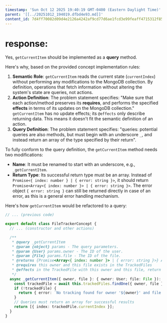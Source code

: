 ```yaml
---
timestamp: 'Sun Oct 12 2025 19:40:19 GMT-0400 (Eastern Daylight Time)'
parent: '[[../20251012_194019.dfbd4e93.md]]'
content_id: 7d4ff70082d09d4e2126a4242af9cd77d6ae1fcd3e99feaff4715312f85adec1
---
```


# response:

Yes, `getCurrentItem` should be implemented as a **query** method.

Here's why, based on the provided concept implementation rules:

1. **Semantic Role**: `getCurrentItem` reads the current state (`currentIndex`) without performing any modifications to the MongoDB collection. By definition, operations that fetch information without altering the system's state are queries, not actions.
2. **Action Definition**: The problem statement specifies: "Make sure that each action/method preserves its **requires**, and performs the specified **effects** in terms of its updates on the MongoDB collection." `getCurrentItem` has no update effects; its `@effects` only describe returning data. This means it doesn't fit the semantic definition of an action.
3. **Query Definition**: The problem statement specifies: "queries: potential queries are also methods, but must begin with an underscore `_`, and instead return an array of the type specified by their return".

To fully conform to the query definition, the `getCurrentItem` method needs two modifications:

* **Name**: It must be renamed to start with an underscore, e.g., `_getCurrentItem`.
* **Return Type**: Its successful return type must be an array. Instead of `Promise<{ index: number } | { error: string }>`, it should return `Promise<Array<{ index: number }> | { error: string }>`. The error object `{ error: string }` can still be returned directly in case of an error, as this is a general error handling mechanism.

Here's how `getCurrentItem` would be refactored to a query:

```typescript
// ... (previous code)

export default class FileTrackerConcept {
  // ... (constructor and other actions)

  /**
   * @query _getCurrentItem
   * @param {object} params - The query parameters.
   * @param {User} params.owner - The ID of the user.
   * @param {File} params.file - The ID of the file.
   * @returns {Promise<Array<{ index: number }> | { error: string }>} An array containing the current index on success, or an error object.
   * @requires this owner and this file exists in the TrackedFiles
   * @effects in the TrackedFile with this owner and this file, return the currentIndex
   */
  async _getCurrentItem({ owner, file }: { owner: User; file: File }): Promise<Array<{ index: number }> | { error: string }> {
    const trackedFile = await this.trackedFiles.findOne({ owner, file });
    if (!trackedFile) {
      return { error: `No tracking found for owner '${owner}' and file '${file}'.` };
    }
    // Queries must return an array for successful results
    return [{ index: trackedFile.currentIndex }];
  }
}
```
